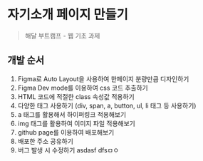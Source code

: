 # 자기소개 페이지 만들기

> 해달 부트캠프 - 웹 기초 과제

## 개발 순서

1. Figma로 Auto Layout을 사용하여 한페이지 분량만큼 디자인하기
2. Figma Dev mode를 이용하여 css 코드 추출하기
3. HTML 코드에 적절한 class 속성값 적용하기
4. 다양한 태그 사용하기 (div, span, a, button, ul, li 태그 등 사용하기)
5. a 태그를 활용해서 하이퍼링크 적용해보기
6. img 태그를 활용하여 이미지 파일 적용해보기
7. github page를 이용하여 배포해보기
8. 배포한 주소 공유하기
9. 버그 발생 시 수정하기
   asdasf
   dfsㅁㅇ

